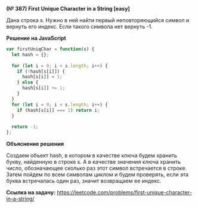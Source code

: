 **(№ 387) First Unique Character in a String [easy]**

Дана строка s. Нужно в ней найти первый неповторяющийся символ и вернуть его индекс. Если такого символа нет вернуть -1.

**Решение на JavaScript**

```javascript
var firstUniqChar = function(s) {
  let hash = {};
  
  for (let i = 0; i < s.length; i++) {
    if (!hash[s[i]]) {
      hash[s[i]] = 1;
    } else {
      hash[s[i]] += 1;
    }
  }
  for (let i = 0; i < s.length; i++) {
    if (hash[s[i]] === 1) return i;
  }
  
  return -1;
};
```

**Объяснение решения**

Создаем объект hash, в котором в качестве ключа будем хранить букву, найденную в строке s. А в качестве значения ключа хранить число, обозначающее сколько раз этот символ встречается в строке. Затем пойдем по всем символам циклом и будем проверять, если эта буква встречалась один раз, значит возвращаем ее индекс.

**Ссылка на задачу:** https://leetcode.com/problems/first-unique-character-in-a-string/